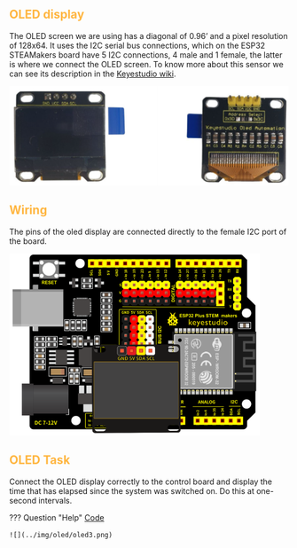 ## <FONT COLOR=#ffb641>**OLED display**</font>
The OLED screen we are using has a diagonal of 0.96’ and a pixel resolution of 128x64. It uses the I2C serial bus connections, which on the ESP32 STEAMakers board have 5 I2C connections, 4 male and 1 female, the latter is where we connect the OLED screen. To know more about this sensor we can see its description in the [Keyestudio wiki](https://wiki.keyestudio.com/Ks0271_keyestudio_OLED_Display_OLED_Module).

![](../img/oled/oled1.png)

## <FONT COLOR=#ffb641>**Wiring**</font>
The pins of the oled display are connected directly to the female I2C port of the board.

![](../img/oled/oled2.png)

## <FONT COLOR=#ffb641>**OLED Task**</font>
Connect the OLED display correctly to the control board and display the time that has elapsed since the system was switched on. Do this at one-second intervals.

??? Question "Help"
    [Code](../programs/cansat_oled_test.abp)
    
    ![](../img/oled/oled3.png)
